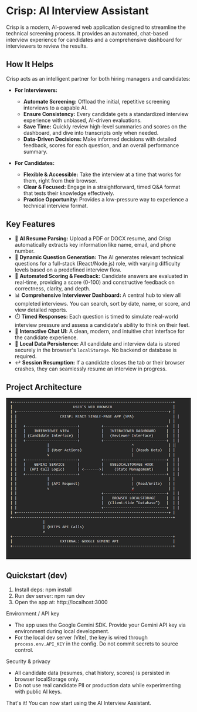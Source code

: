 # Crisp: AI Interview Assistant

Crisp is a modern, AI-powered web application designed to streamline the technical screening process. It provides an automated, chat-based interview experience for candidates and a comprehensive dashboard for interviewers to review the results.

## How It Helps

Crisp acts as an intelligent partner for both hiring managers and candidates:

*   **For Interviewers:**
    *   **Automate Screening:** Offload the initial, repetitive screening interviews to a capable AI.
    *   **Ensure Consistency:** Every candidate gets a standardized interview experience with unbiased, AI-driven evaluations.
    *   **Save Time:** Quickly review high-level summaries and scores on the dashboard, and dive into transcripts only when needed.
    *   **Data-Driven Decisions:** Make informed decisions with detailed feedback, scores for each question, and an overall performance summary.

*   **For Candidates:**
    *   **Flexible & Accessible:** Take the interview at a time that works for them, right from their browser.
    *   **Clear & Focused:** Engage in a straightforward, timed Q&A format that tests their knowledge effectively.
    *   **Practice Opportunity:** Provides a low-pressure way to experience a technical interview format.

## Key Features

*   📄 **AI Resume Parsing:** Upload a PDF or DOCX resume, and Crisp automatically extracts key information like name, email, and phone number.
*   🤖 **Dynamic Question Generation:** The AI generates relevant technical questions for a full-stack (React/Node.js) role, with varying difficulty levels based on a predefined interview flow.
*   💯 **Automated Scoring & Feedback:** Candidate answers are evaluated in real-time, providing a score (0-100) and constructive feedback on correctness, clarity, and depth.
*   📊 **Comprehensive Interviewer Dashboard:** A central hub to view all completed interviews. You can search, sort by date, name, or score, and view detailed reports.
*   ⏱️ **Timed Responses:** Each question is timed to simulate real-world interview pressure and assess a candidate's ability to think on their feet.
*   💬 **Interactive Chat UI:** A clean, modern, and intuitive chat interface for the candidate experience.
*   💾 **Local Data Persistence:** All candidate and interview data is stored securely in the browser's `localStorage`. No backend or database is required.
*   ↩️ **Session Resumption:** If a candidate closes the tab or their browser crashes, they can seamlessly resume an interview in progress.



## Project Architecture
![alt text](image.png)



## Quickstart (dev)
1. Install deps:
   npm install
2. Run dev server:
   npm run dev
3. Open the app at: http://localhost:3000

Environment / API key
- The app uses the Google Gemini SDK. Provide your Gemini API key via environment during local development.
- For the local dev server (Vite), the key is wired through `process.env.API_KEY` in the config. Do not commit secrets to source control.

Security & privacy
- All candidate data (resumes, chat history, scores) is persisted in browser localStorage only.
- Do not use real candidate PII or production data while experimenting with public AI keys.



That's it! You can now start using the AI Interview Assistant.
